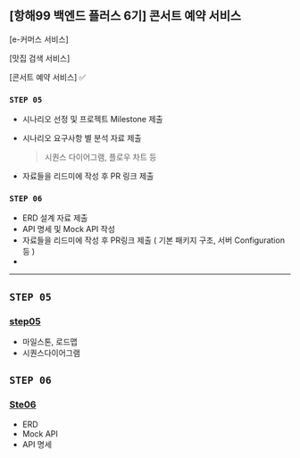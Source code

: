 ## [항해99 백엔드 플러스 6기] 콘서트 예약 서비스

[e-커머스 서비스]

[맛집 검색 서비스]

[콘서트 예약 서비스] ✅


### **`STEP 05`**

- 시나리오 선정 및 프로젝트 Milestone 제출
- 시나리오 요구사항 별 분석 자료 제출

  > 시퀀스 다이어그램, 플로우 차트 등

- 자료들을 리드미에 작성 후 PR 링크 제출

### **`STEP 06`**

- ERD 설계 자료 제출
- API 명세 및 Mock API 작성
- 자료들을 리드미에 작성 후 PR링크 제출 ( 기본 패키지 구조, 서버 Configuration 등 )
-

---

## **`STEP 05`**
### [step05](https://github.com/Kook-s/hhplus-concert/blob/master/document/concert_step_05.md)
- 마일스톤, 로드맵
- 시퀀스다이어그램

## **`STEP 06`**
### [Ste06](https://github.com/Kook-s/hhplus-concert/blob/master/document/concert_step06.md)
- ERD
- Mock API
- API 명세
